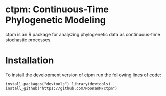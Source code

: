 # ctpm: Continuous-Time Phylogenetic Modeling

ctpm is an R package for analyzing phylogenetic data as continuous-time stochastic processes.

# Installation

To install the development version of ctpm run the following lines of code:

`install.packages("devtools")
library(devtools)
install_github("https://github.com/NoonanM/ctpm")`
